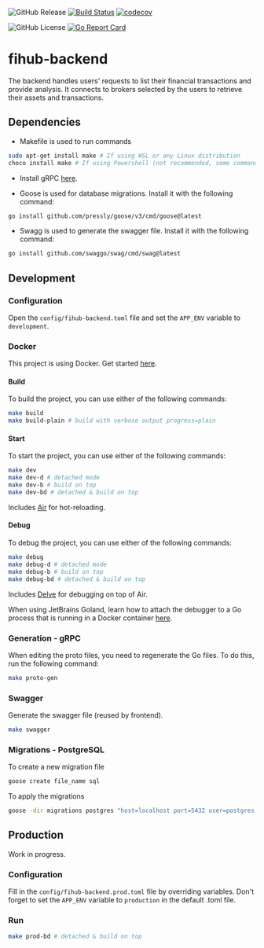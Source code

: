 ![GitHub Release](https://img.shields.io/github/v/release/zapharaos/fihub-backend)
<a href="https://github.com/go-goyave/goyave/actions"><img src="https://github.com/go-goyave/goyave/workflows/CI/badge.svg" alt="Build Status"/></a>
[![codecov](https://codecov.io/gh/Zapharaos/fihub-backend/graph/badge.svg?token=BL7YP0GTK9)](https://codecov.io/gh/Zapharaos/fihub-backend)

![GitHub License](https://img.shields.io/github/license/zapharaos/fihub-backend)
[![Go Report Card](https://goreportcard.com/badge/github.com/Zapharaos/fihub-backend)](https://goreportcard.com/report/github.com/Zapharaos/fihub-backend)

# fihub-backend

The backend handles users' requests to list their financial transactions and provide analysis. It connects to brokers selected by the users to retrieve their assets and transactions.

## Dependencies

- Makefile is used to run commands 
```bash
sudo apt-get install make # If using WSL or any Linux distribution
choco install make # If using Powershell (not recommended, some commands may not work)
```

- Install gRPC [here](https://grpc.io/docs/languages/go/quickstart/).

- Goose is used for database migrations. Install it with the following command:
```bash
go install github.com/pressly/goose/v3/cmd/goose@latest
```

- Swagg is used to generate the swagger file. Install it with the following command:
```bash
go install github.com/swaggo/swag/cmd/swag@latest
```

## Development

### Configuration

Open the `config/fihub-backend.toml` file and set the `APP_ENV` variable to `development`.

### Docker

This project is using Docker. Get started [here](https://www.docker.com/get-started).

#### Build

To build the project, you can use either of the following commands:
```bash
make build
make build-plain # build with verbose output progress=plain
```

#### Start

To start the project, you can use either of the following commands:
```bash
make dev
make dev-d # detached mode
make dev-b # build on top
make dev-bd # detached & build on top
```

Includes [Air](https://github.com/air-verse/air) for hot-reloading.

#### Debug

To debug the project, you can use either of the following commands:
```bash
make debug
make debug-d # detached mode
make debug-b # build on top
make debug-bd # detached & build on top
```

Includes [Delve](https://github.com/go-delve/delve) for debugging on top of Air.

When using JetBrains Goland, learn how to attach the debugger to a Go process that is running in a Docker container [here](https://www.jetbrains.com/help/go/attach-to-running-go-processes-with-debugger.html#attach-to-a-process-in-the-docker-container).

### Generation - gRPC

When editing the proto files, you need to regenerate the Go files. To do this, run the following command:

```bash
make proto-gen
```

### Swagger

Generate the swagger file (reused by frontend).

```bash
make swagger
```

### Migrations - PostgreSQL

To create a new migration file
```bash
goose create file_name sql
```

To apply the migrations
```bash
goose -dir migrations postgres "host=localhost port=5432 user=postgres password=postgres dbname=fihub sslmode=disable" up
```

## Production

Work in progress.

### Configuration

Fill in the `config/fihub-backend.prod.toml` file by overriding variables. Don't forget to set the `APP_ENV` variable to `production` in the default .toml file.

### Run

```bash
make prod-bd # detached & build on top
```